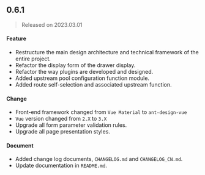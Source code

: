 ## 0.6.1
> Released on 2023.03.01

#### Feature

- Restructure the main design architecture and technical framework of the entire project.
- Refactor the display form of the drawer display.
- Refactor the way plugins are developed and designed.
- Added upstream pool configuration function module.
- Added route self-selection and associated upstream function.


#### Change

- Front-end framework changed from ```Vue Material``` to ```ant-design-vue```
- ```Vue``` version changed from ```2.X``` to ```3.X```
- Upgrade all form parameter validation rules.
- Upgrade all page presentation styles.


#### Document

- Added change log documents, `CHANGELOG.md` and `CHANGELOG_CN.md`.
- Update documentation in `README.md`.